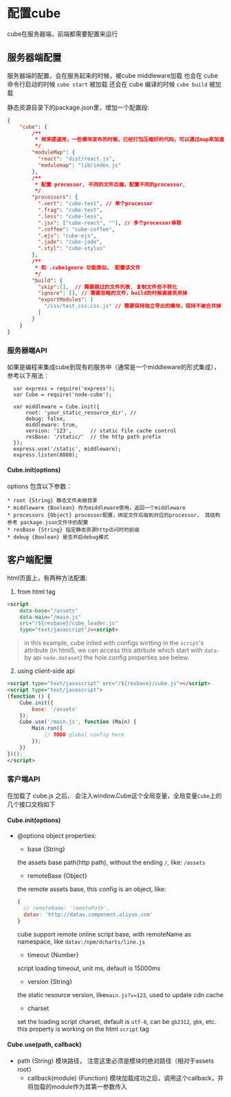 # 配置cube

cube在服务器端，前端都需要配置来运行

## 服务器端配置

服务器端的配置，会在服务起来的时候，被cube middleware加载
也会在 cube 命令行启动的时候 `cube start` 被加载
还会在 cube 编译的时候 `cube build` 被加载

静态资源目录下的package.json里，增加一个配置段:
```json
{
    "cube": {
        /**
         * 用来提速用，一些模块发布的时候，已经打包压缩好的代码，可以通过map来加速
         */
        "moduleMap": {
          "react": "dist/react.js",
          "modulemap": "lib/index.js"
        },
        /**
         * 配置 processor, 不同的文件后缀，配置不同的processor,
         */
        "processors": {
          ".vert": "cube-text", // 单个processor
          ".frag": "cube-text",
          ".less": "cube-less",
          ".jsx": ["cube-react", ""], // 多个processor串联
          ".coffee": "cube-coffee",
          ".ejs": "cube-ejs",
          ".jade": "cube-jade",
          ".styl": "cube-stylus"
        },
        /**
         * 和 .cubeignore 功能类似， 配置该文件
         */
        "build": {
          "skip":[],  // 需要跳过的文件列表, 复制文件但不转化
          "ignore": [], // 需要忽略的文件，build的时候直接丢弃掉
          "exportModules": [
            "/css/test_css.css.js" // 需要保持独立导出的模块，保持不被合并掉
          ]
        }
    }
}
```

### 服务器端API

如果是编程来集成cube到现有的服务中（通常是一个middleware的形式集成），参考以下用法：
```
  var express = require('express');
  var Cube = require('node-cube');

  var middleware = Cube.init({
      root: 'your_static_resource_dir', //
      debug: false,
      middleware: true,
      version: '123',      // static file cache control
      resBase: '/static/'  // the http path prefix
  });
  express.use('/static', middleware);
  express.listen(8080);
```

#### Cube.init(options)

options 包含以下参数：

	* root {String} 静态文件夹根目录
	* middleware {Boolean} 作为middleware使用，返回一个middleware
	* processors {Object} processor配置，绑定文件后缀到对应的processor， 其结构参考 package.json文件中的配置
	* resBase {String} 指定静态资源http访问时的前缀
	* debug {Boolean} 是否开启debug模式
 

## 客户端配置

html页面上，有两种方法配置:

1. from html tag

  ```html
  <script
      data-base="/assets"
      data-main="/main.js"
      src="/${resbase}/cube_loader.js"
      type="text/javascript"/><script>

  ```
  > in this example, cube inited with configs wirtting in the `script`'s attribute (in html5, we can access this attrbute which start with `data-` by api `node.dataset`)
  the hole config properties see belew.

2. using client-side api

  ```html
  <script type="text/javascript" src="/${resbase}/cube.js"></script>
  <script type="text/javascript">
  (function () {
      Cube.init({
          base: '/assets'
      });
      Cube.use('/main.js', function (Main) {
          Main.run({
              // TODO global config here
          });
      })
  })();
  </script>
  ```
  
### 客户端API

在加载了 cube.js 之后， 会注入window.Cube这个全局变量，全局变量`Cube`上的几个接口文档如下

#### Cube.init(options)

* @options object properties:

	*  base {String}

 	the assets base path(http path), without the ending `/`,
 like: `/assets`

	* remoteBase {Object}

 	the remote assets base, this config is an object, like:

   ```js
   {
     // remoteName: 'remotePath',
     datav: 'http://datav.component.aliyun.com'
   }
 	```
 	 cube support remote online script base, with remoteName as namespace, like `datav:/npm/dcharts/line.js`

	* timeout {Number}

	script loading timeout, unit ms, default is 15000ms

	* version {String}

	the static resource version, like`main.js?v=123`, used to update cdn cache

	* charset

	set the loading script charset, default is `utf-8`, can be
`gb2312`, `gbk`, etc. this property is working on the html `script` tag

#### Cube.use(path, callback)

  * path {String} 模块路径， 注意这里必须是模块的绝对路径（相对于assets root）
	* callback(module) {Function} 模块加载成功之后，调用这个callback，并将加载的module作为其第一参数传入

